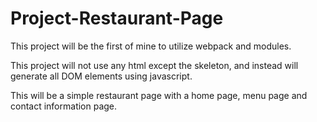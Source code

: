 # Project-Restaurant-Page

This project will be the first of mine to utilize webpack and modules.

This project will not use any html except the skeleton, and instead will generate all DOM elements using javascript. 

This will be a simple restaurant page with a home page, menu page and contact information page.